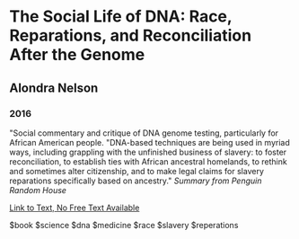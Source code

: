 # The Social Life of DNA: Race, Reparations, and Reconciliation After the Genome
## Alondra Nelson
### 2016

"Social commentary and critique of DNA genome testing, particularly for African American people. "DNA-based techniques are being used in myriad ways, including grappling with the unfinished business of slavery: to foster reconciliation, to establish ties with African ancestral homelands, to rethink and sometimes alter citizenship, and to make legal claims for slavery reparations specifically based on ancestry." *Summary from Penguin Random House*

[Link to Text, No Free Text Available](https://www.penguinrandomhouse.com/books/250539/the-social-life-of-dna-by-alondra-nelson/)

$book $science $dna $medicine $race $slavery $reperations
